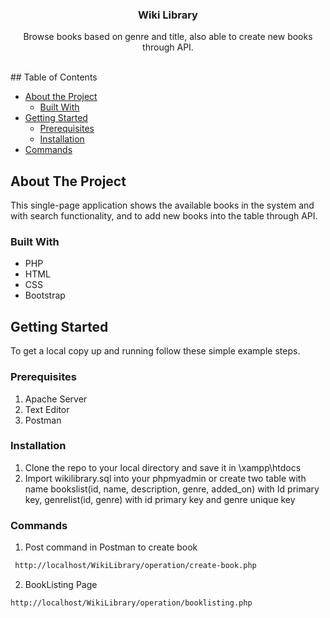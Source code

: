   <h3 align="center">Wiki Library</h3>

  <p align="center">
    Browse books based on genre and title, also able to create new books through API.
    <br />
    <br />
  </p>
</p>
<!-- TABLE OF CONTENTS -->
## Table of Contents

* [About the Project](#about-the-project)
  * [Built With](#built-with)
* [Getting Started](#getting-started)
  * [Prerequisites](#prerequisites)
  * [Installation](#installation)
* [Commands](#Commands)
<!-- ABOUT THE PROJECT -->
## About The Project

This single-page application shows the available books in the system and with search functionality, and to add new books into the table through API.
### Built With

* PHP
* HTML
* CSS
* Bootstrap

<!-- GETTING STARTED -->
## Getting Started

To get a local copy up and running follow these simple example steps.

### Prerequisites

1. Apache Server
2. Text Editor
3. Postman

### Installation

1. Clone the repo to your local directory and save it in \xampp\htdocs
3. Import wikilibrary.sql into your phpmyadmin or create two table with name bookslist(id, name, description, genre, added_on) with Id primary key, genrelist(id, genre) with id primary key and genre unique key


### Commands
1. Post command in Postman to create book
```sh
 http://localhost/WikiLibrary/operation/create-book.php 
 ```
 
 
2. BookListing Page 
```sh
http://localhost/WikiLibrary/operation/booklisting.php
```


    





